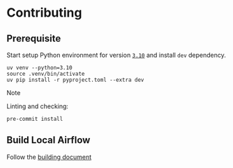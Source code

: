 # Contributing

## Prerequisite

Start setup Python environment for version [`3.10`](./.python-version) and
install `dev` dependency.

```shell
uv venv --python=3.10
source .venv/bin/activate
uv pip install -r pyproject.toml --extra dev
```

> [!NOTE]
> Linting and checking:
>
> ```shell
> pre-commit install
> ```

## Build Local Airflow

Follow the [building document](./docs/build.md)
